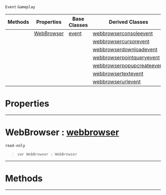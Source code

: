  `Event` `Gameplay`



|Methods|Properties|Base Classes|Derived Classes|
|---|---|---|---|
| |[ WebBrowser](https://plasmaengine.github.io/PlasmaDocs/Plasma1/C++/code_reference/class_reference/webbrowserevent.md#webbrowser-plasma-engine-d)|[event](https://plasmaengine.github.io/PlasmaDocs/Plasma1/C++/code_reference/class_reference/event.md)|[webbrowserconsoleevent](https://plasmaengine.github.io/PlasmaDocs/Plasma1/C++/code_reference/class_reference/webbrowserconsoleevent.md)|
| | | |[webbrowsercursorevent](https://plasmaengine.github.io/PlasmaDocs/Plasma1/C++/code_reference/class_reference/webbrowsercursorevent.md)|
| | | |[webbrowserdownloadevent](https://plasmaengine.github.io/PlasmaDocs/Plasma1/C++/code_reference/class_reference/webbrowserdownloadevent.md)|
| | | |[webbrowserpointqueryevent](https://plasmaengine.github.io/PlasmaDocs/Plasma1/C++/code_reference/class_reference/webbrowserpointqueryevent.md)|
| | | |[webbrowserpopupcreateevent](https://plasmaengine.github.io/PlasmaDocs/Plasma1/C++/code_reference/class_reference/webbrowserpopupcreateevent.md)|
| | | |[webbrowsertextevent](https://plasmaengine.github.io/PlasmaDocs/Plasma1/C++/code_reference/class_reference/webbrowsertextevent.md)|
| | | |[webbrowserurlevent](https://plasmaengine.github.io/PlasmaDocs/Plasma1/C++/code_reference/class_reference/webbrowserurlevent.md)|


 #  Properties


---  
 #  WebBrowser : [webbrowser](https://plasmaengine.github.io/PlasmaDocs/Plasma1/C++/code_reference/class_reference/webbrowser.md)

 `read-only`

> 
> ``` lang=cpp, name=Lightning
> var WebBrowser : WebBrowser


---  
 #  Methods


---  
 

 